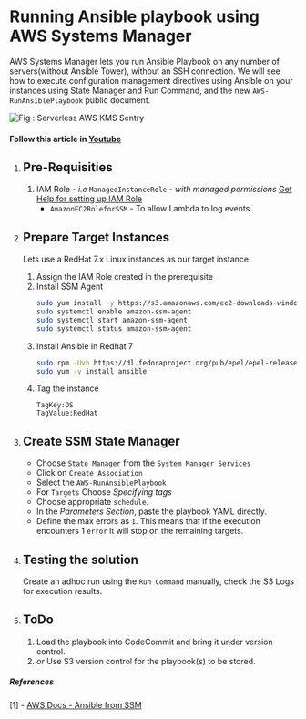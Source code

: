 # Running Ansible playbook using AWS Systems Manager
AWS Systems Manager lets you run Ansible Playbook on any number of servers(without Ansible Tower), without an SSH connection. We will see how to execute configuration management directives using Ansible on your instances using State Manager and Run Command, and the new `AWS-RunAnsiblePlaybook` public document.

![Fig : Serverless AWS KMS Sentry](https://raw.githubusercontent.com/miztiik/run-ansible-playbook-from-ssm/master/images/miztiik-valaxy-run-ansible-from-amazon-ssm.png)

#### Follow this article in [Youtube](https://www.youtube.com/watch?v=TLiLHwQ3kao&list=PLxzKY3wu0_FKok5gI1v4g4S-g-PLaW9YD&index=34&t=0s)

1. ## Pre-Requisities
    1. IAM Role - _i.e_ `ManagedInstanceRole` - _with managed permissions_ [Get Help for setting up IAM Role](https://www.youtube.com/watch?v=5g0Cuq-qKA0&list=PLxzKY3wu0_FLaF9Xzpyd9p4zRCikkD9lE&index=11)
        - `AmazonEC2RoleforSSM` - To allow Lambda to log events
       
1. ## Prepare Target Instances
    Lets use a RedHat 7.x Linux instances as our target instance.
    1. Assign the IAM Role created in the prerequisite
    1. Install SSM Agent
        ```sh
        sudo yum install -y https://s3.amazonaws.com/ec2-downloads-windows/SSMAgent/latest/linux_amd64/amazon-ssm-agent.rpm
        sudo systemctl enable amazon-ssm-agent
        sudo systemctl start amazon-ssm-agent
        sudo systemctl status amazon-ssm-agent
        ```
    1. Install Ansible in Redhat 7
          ```sh
          sudo rpm -Uvh https://dl.fedoraproject.org/pub/epel/epel-release-latest-7.noarch.rpm
          sudo yum -y install ansible
          ```
    1. Tag the instance
          ```
          TagKey:OS
          TagValue:RedHat
          ```
1. ## Create SSM State Manager
    - Choose `State Manager` from the `System Manager Services` 
    - Click on `Create Association`
    - Select the `AWS-RunAnsiblePlaybook`
    - For `Targets` Choose _Specifying tags_
    - Choose appropriate `schedule`.
    - In the _Parameters Section_, paste the playbook YAML directly.
    - Define the max errors as `1`. This means that if the execution encounters 1 `error` it will stop on the remaining targets.


1. ## Testing the solution
    Create an adhoc run using the `Run Command` manually, check the S3 Logs for execution results.

1. ## ToDo
    1. Load the playbook into CodeCommit and bring it under version control.
    1. _or_ Use S3 version control for the playbook(s) to be stored.

##### References
[1] - [AWS Docs - Ansible from SSM](https://aws.amazon.com/blogs/mt/running-ansible-playbooks-using-ec2-systems-manager-run-command-and-state-manager/)
